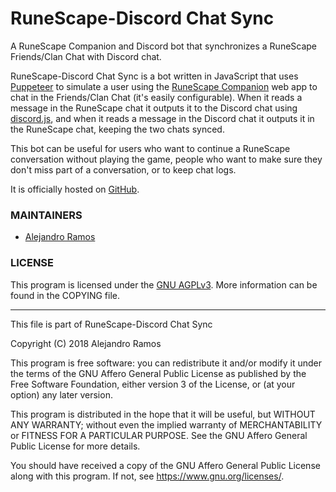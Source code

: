 # RuneScape-Discord Chat Sync

A RuneScape Companion and Discord bot that synchronizes a RuneScape
Friends/Clan Chat with Discord chat.

RuneScape-Discord Chat Sync is a bot written in JavaScript that uses
[Puppeteer](https://github.com/GoogleChrome/puppeteer) to simulate a user
using the [RuneScape Companion](http://runescape.com/companion/comapp.ws)
web app to chat in the Friends/Clan Chat (it's easily configurable). When it
reads a message in the RuneScape chat it outputs it to the Discord chat using
[discord.js](https://discord.js.org), and when it reads a message in the
Discord chat it outputs it in the RuneScape chat, keeping the two chats synced.

This bot can be useful for users who want to continue a RuneScape conversation
without playing the game, people who want to make sure they don't miss part of
a conversation, or to keep chat logs.

It is officially hosted on
[GitHub](https://github.com/aeramos/RuneScape-Discord-Chat-Sync).

### MAINTAINERS

 * [Alejandro Ramos](https://github.com/aeramos)

### LICENSE

This program is licensed under the
[GNU AGPLv3](https://gnu.org/licenses/agpl-3.0.en.html).
More information can be found in the COPYING file.

------------------------------

This file is part of RuneScape-Discord Chat Sync

Copyright (C) 2018 Alejandro Ramos

This program is free software: you can redistribute it and/or modify
it under the terms of the GNU Affero General Public License as published by
the Free Software Foundation, either version 3 of the License, or
(at your option) any later version.

This program is distributed in the hope that it will be useful,
but WITHOUT ANY WARRANTY; without even the implied warranty of
MERCHANTABILITY or FITNESS FOR A PARTICULAR PURPOSE.  See the
GNU Affero General Public License for more details.

You should have received a copy of the GNU Affero General Public License
along with this program.  If not, see <https://www.gnu.org/licenses/>.